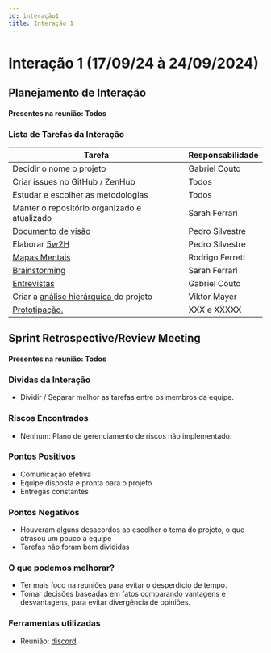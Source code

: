 ```yaml
---
id: interação1
title: Interação 1
---
```


# Interação 1 (17/09/24 à 24/09/2024)


## Planejamento de Interação
#### Presentes na reunião: Todos 

###  Lista de Tarefas da Interação

|Tarefa|Responsabilidade|
|---|----|
| Decidir o nome o projeto|Gabriel Couto|
| Criar issues no GitHub / ZenHub| Todos|
| Estudar e escolher as metodologias| Todos|
| Manter o repositório organizado e atualizado | Sarah Ferrari|
| [Documento de visão](https://github.com/Projetos-de-Extensao/PFE_24.2_8001_II_RaveBreaking/blob/main/docs/base/documento_de_visao.md) |Pedro Silvestre|
| Elaborar [5w2H](https://github.com/Projetos-de-Extensao/PFE_24.2_8001_II_RaveBreaking/blob/main/docs/base/5w2h.md) |Pedro Silvestre|
| [Mapas Mentais](https://github.com/Projetos-de-Extensao/PFE_24.2_8001_II_RaveBreaking/blob/main/docs/base/mapa_mental.md) |Rodrigo Ferrett|
| [Brainstorming](https://github.com/Projetos-de-Extensao/PFE_24.2_8001_II_RaveBreaking/blob/main/docs/base/Brainstorm.md) |Sarah Ferrari|
|[Entrevistas](https://github.com/Projetos-de-Extensao/PFE_24.2_8001_II_RaveBreaking/blob/main/docs/base/entrevista.md) |Gabriel Couto|
| Criar a [análise hierárquica ](https://github.com/Projetos-de-Extensao/PFE_24.2_8001_II_RaveBreaking/blob/main/docs/assets/AHT/AHT-Hierarquia.png) do projeto |Viktor Mayer|
|[Prototipação.](https://github.com/Projetos-de-Extensao/PFE_24.2_8001_II_RaveBreaking/blob/main/docs/base/prototipo_alta_fidelidade.md) |XXX e XXXXX|

## Sprint Retrospective/Review Meeting 

#### Presentes na reunião: Todos

### Dividas da Interação
- Dividir / Separar melhor as tarefas entre os membros da equipe.

### Riscos Encontrados

- Nenhum: Plano de gerenciamento de riscos não implementado.


### Pontos Positivos

- Comunicação efetiva
- Equipe disposta e pronta para o projeto
- Entregas constantes

### Pontos Negativos

- Houveram alguns desacordos ao escolher o tema do projeto, o que atrasou um pouco a equipe
- Tarefas não foram bem divididas

### O que podemos melhorar?
- Ter mais foco na reuniões para evitar o desperdício de tempo.
- Tomar decisões baseadas em fatos comparando vantagens e desvantagens, para evitar divergência de opiniões.


### Ferramentas utilizadas

- Reunião: [discord](https://discord.com/)




